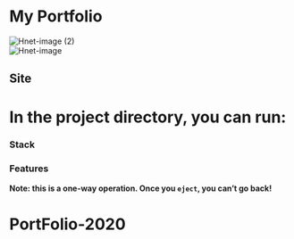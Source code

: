 #  My Portfolio
![Hnet-image (2)](https://user-images.githubusercontent.com/59845983/99070205-b5839e00-25a7-11eb-9c76-598cffcbbbf7.gif)
<br/>
![Hnet-image](https://user-images.githubusercontent.com/59845983/99070453-232fca00-25a8-11eb-8f6e-f8df5df7e6b4.gif)


## Site

<h1>In the project directory, you can run:</h1>

### Stack



### Features



**Note: this is a one-way operation. Once you `eject`, you can’t go back!**

# PortFolio-2020
